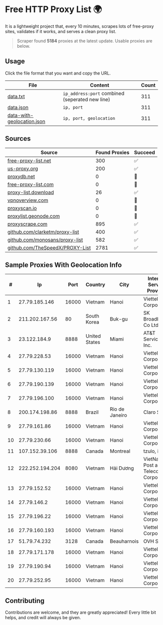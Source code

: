 
# Free HTTP Proxy List 🌍

It is a lightweight project that, every 10 minutes, scrapes lots of free-proxy sites, validates if it works, and serves a clean proxy list.


> Scraper found **5184** proxies at the latest update. Usable proxies are below.

## Usage

Click the file format that you want and copy the URL.


|File|Content|Count|
|----|-------|-----|
|[data.txt](https://raw.githubusercontent.com/themiralay/Proxy-List-World/master/data.txt)|`ip_address:port` combined (seperated new line)|311|
|[data.json](https://raw.githubusercontent.com/themiralay/Proxy-List-World/master/data.json)|`ip, port`|311|
|[data-with-geolocation.json](https://raw.githubusercontent.com/themiralay/Proxy-List-World/master/data-with-geolocation.json)|`ip, port, geolocation`|311|

## Sources

|Source|Found Proxies|Succeed|
|------|-------------|-------|
|[free-proxy-list.net](https://free-proxy-list.net)|300|✅|
|[us-proxy.org](https://www.us-proxy.org)|200|✅|
|[proxydb.net](http://proxydb.net)|0|🚫|
|[free-proxy-list.com](https://free-proxy-list.com/?page=&port=&type%5B%5D=http&type%5B%5D=https&up_time=0&search=Search)|0|🚫|
|[proxy-list.download](https://www.proxy-list.download/HTTP)|26|✅|
|[vpnoverview.com](https://vpnoverview.com/privacy/anonymous-browsing/free-proxy-servers)|0|🚫|
|[proxyscan.io](https://www.proxyscan.io)|0|🚫|
|[proxylist.geonode.com](https://proxylist.geonode.com/api/proxy-list?limit=300&page=1&sort_by=lastChecked&sort_type=desc&protocols=http,https)|0|🚫|
|[proxyscrape.com](https://api.proxyscrape.com/v2/?request=displayproxies&protocol=http&timeout=10000&country=all&ssl=all&anonymity=all)|895|✅|
|[github.com/clarketm/proxy-list](https://raw.githubusercontent.com/clarketm/proxy-list/master/proxy-list-raw.txt)|400|✅|
|[github.com/monosans/proxy-list](https://raw.githubusercontent.com/monosans/proxy-list/main/proxies/http.txt)|582|✅|
|[github.com/TheSpeedX/PROXY-List](https://raw.githubusercontent.com/TheSpeedX/PROXY-List/master/http.txt)|2781|✅|


## Sample Proxies With Geolocation Info

|#|Ip|Port|Country|City|Internet Service Provider|
|-|--|----|-------|----|-------------------------|
|1|27.79.185.146|16000|Vietnam|Hanoi|Viettel Corporation|
|2|211.202.167.56|80|South Korea|Buk-gu|SK Broadband Co Ltd|
|3|23.122.184.9|8888|United States|Miami|AT&T Services, Inc.|
|4|27.79.228.53|16000|Vietnam|Hanoi|Viettel Corporation|
|5|27.79.130.119|16000|Vietnam|Hanoi|Viettel Corporation|
|6|27.79.190.139|16000|Vietnam|Hanoi|Viettel Corporation|
|7|27.79.196.100|16000|Vietnam|Hanoi|Viettel Corporation|
|8|200.174.198.86|8888|Brazil|Rio de Janeiro|Claro S.A|
|9|27.79.161.86|16000|Vietnam|Hanoi|Viettel Corporation|
|10|27.79.230.66|16000|Vietnam|Hanoi|Viettel Corporation|
|11|107.152.39.106|8888|Canada|Montreal|tzulo, inc.|
|12|222.252.194.204|8080|Vietnam|Hải Dương|VietNam Post and Telecom Corporation|
|13|27.79.152.52|16000|Vietnam|Hanoi|Viettel Corporation|
|14|27.79.146.2|16000|Vietnam|Hanoi|Viettel Corporation|
|15|27.79.196.22|16000|Vietnam|Hanoi|Viettel Corporation|
|16|27.79.160.193|16000|Vietnam|Hanoi|Viettel Corporation|
|17|51.79.74.232|3128|Canada|Beauharnois|OVH SAS|
|18|27.79.171.178|16000|Vietnam|Hanoi|Viettel Corporation|
|19|27.79.190.94|16000|Vietnam|Hanoi|Viettel Corporation|
|20|27.79.252.95|16000|Vietnam|Hanoi|Viettel Corporation|



## Contributing

Contributions are welcome, and they are greatly appreciated! Every
little bit helps, and credit will always be given.

